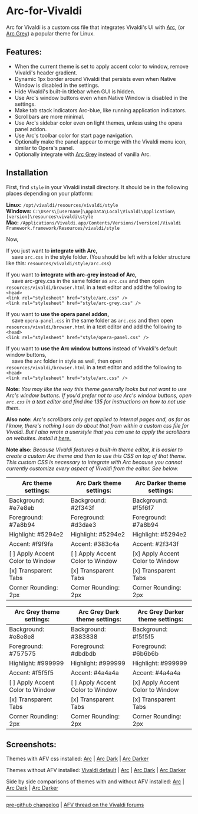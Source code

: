 # Arc-for-Vivaldi  

Arc for Vivaldi is a custom css file that integrates Vivaldi's UI with [Arc,](https://github.com/horst3180/Arc-theme) (or [Arc Grey](https://github.com/eti0/arc-grey-theme)) a popular theme for Linux.

## Features:

- When the current theme is set to apply accent color to window, remove Vivaldi's header gradient.
- Dynamic 1px border around Vivaldi that persists even when Native Window is disabled in the settings.
- Hide Vivaldi's built-in titlebar when GUI is hidden.
- Use Arc's window buttons even when Native Window is disabled in the settings.
- Make tab stack indicators Arc-blue, like running application indicators.
- Scrollbars are more minimal.
- Use Arc's sidebar color even on light themes, unless using the opera panel addon.
- Use Arc's toolbar color for start page navigation.
- Optionally make the panel appear to merge with the Vivaldi menu icon, similar to Opera's panel.
- Optionally integrate with [Arc Grey](https://github.com/eti0/arc-grey-theme) instead of vanilla Arc.

## Installation

First, find `style` in your Vivaldi install directory. It should be in the following places depending on your platform:

**Linux:** `/opt/vivaldi/resources/vivaldi/style`  
**Windows:** `C:\Users\[username]\AppData\Local\Vivaldi\Application\[version]\resources\vivaldi\style`  
**Mac:** `/Applications/Vivaldi.app/Contents/Versions/[version]/Vivaldi Framework.framework/Resources/vivaldi/style`

Now,

If you just want to **integrate with Arc,**    
&nbsp; &nbsp; save `arc.css` in the style folder. (You should be left with a folder structure like this: `resources/vivaldi/style/arc.css`)    

If you want to **integrate with arc-grey instead of Arc,**    
&nbsp; &nbsp; save arc-grey.css in the same folder as `arc.css` and then open `resources/vivaldi/browser.html` in a text editor and add the following to `<head>`    
`<link rel="stylesheet" href="style/arc.css" />`    
`<link rel="stylesheet" href="style/arc-grey.css" />`    

If you want to **use the opera panel addon,**    
&nbsp; &nbsp; save `opera-panel.css` in the same folder as `arc.css` and then open `resources/vivaldi/browser.html` in a text editor and add the following to `<head>`    
`<link rel="stylesheet" href="style/opera-panel.css" />`    

If you want to **use the Arc window buttons** instead of Vivaldi's default window buttons,    
&nbsp; &nbsp; save the `arc` folder in style as well, then open `resources/vivaldi/browser.html` in a text editor and add the following to `<head>`    
`<link rel="stylesheet" href="style/arc.css" />`    

**Note:** *You may like the way this theme generally looks but not want to use Arc's window buttons. If you'd prefer not to use Arc's window buttons, open `arc.css` in a text editor and find line 135 for instructions on how to not use them.*

**Also note:** *Arc's scrollbars only get applied to internal pages and, as far as I know, there's nothing I can do about that from within a custom css file for Vivaldi. But I also wrote a userstyle that you can use to apply the scrollbars on websites. Install it [here.](https://userstyles.org/styles/142645/arc-scrollbars)*

**Note also:** *Because Vivaldi features a built-in theme editor, it is easier to create a custom Arc theme and then to use this CSS on top of that theme. This custom CSS is necessary to integrate with Arc because you cannot currently customize every aspect of Vivaldi from the editor. See below.*

| Arc theme settings:              | Arc Dark theme settings:         | Arc Darker theme settings:       |
| -------------------------------- | -------------------------------- | -------------------------------- |
| Background: #e7e8eb              | Background: #2f343f              | Background: #f5f6f7              |
| Foreground: #7a8b94              | Foreground: #d3dae3              | Foreground: #7a8b94              |
| Highlight: #5294e2               | Highlight: #5294e2               | Highlight: #5294e2               |
| Accent: #f9f9fa                  | Accent: #383c4a                  | Accent: #2f343f                  |
| [ ] Apply Accent Color to Window | [ ] Apply Accent Color to Window | [x] Apply Accent Color to Window |
| [x] Transparent Tabs             | [x] Transparent Tabs             | [x] Transparent Tabs             |
| Corner Rounding: 2px             | Corner Rounding: 2px             | Corner Rounding: 2px             |

| Arc Grey theme settings:         | Arc Grey Dark theme settings:    | Arc Grey Darker theme settings:  |
| -------------------------------- | -------------------------------- | -------------------------------- |
| Background: #e8e8e8              | Background: #383838              | Background: #f5f5f5              |
| Foreground: #757575              | Foreground: #dbdbdb              | Foreground: #6b6b6b              |
| Highlight: #999999               | Highlight: #999999               | Highlight: #999999               |
| Accent: #f5f5f5                  | Accent: #4a4a4a                  | Accent: #4a4a4a                  |
| [ ] Apply Accent Color to Window | [ ] Apply Accent Color to Window | [x] Apply Accent Color to Window |
| [x] Transparent Tabs             | [x] Transparent Tabs             | [x] Transparent Tabs             |
| Corner Rounding: 2px             | Corner Rounding: 2px             | Corner Rounding: 2px             |

## Screenshots:

Themes with AFV css installed: [Arc](https://raw.githubusercontent.com/Tiamarth/Arc-for-Vivaldi/master/scrots/arc.png) | [Arc Dark](https://raw.githubusercontent.com/Tiamarth/Arc-for-Vivaldi/master/scrots/arc-dark.png) | [Arc Darker](https://raw.githubusercontent.com/Tiamarth/Arc-for-Vivaldi/master/scrots/arc-darker.png)

Themes without AFV installed: [Vivaldi default](https://raw.githubusercontent.com/Tiamarth/Arc-for-Vivaldi/master/scrots/default.png) | [Arc](https://raw.githubusercontent.com/Tiamarth/Arc-for-Vivaldi/master/scrots/arc-nocss.png) | [Arc Dark](https://raw.githubusercontent.com/Tiamarth/Arc-for-Vivaldi/master/scrots/arc-dark-nocss.png) | [Arc Darker](https://raw.githubusercontent.com/Tiamarth/Arc-for-Vivaldi/master/scrots/arc-darker-nocss.png)

Side by side comparisons of themes with and without AFV installed: [Arc](https://raw.githubusercontent.com/Tiamarth/Arc-for-Vivaldi/master/scrots/arc-compare.png) | [Arc Dark](https://raw.githubusercontent.com/Tiamarth/Arc-for-Vivaldi/master/scrots/arc-dark-compare.png) | [Arc Darker](https://raw.githubusercontent.com/Tiamarth/Arc-for-Vivaldi/master/scrots/arc-darker-compare.png)

----

[pre-github changelog](https://github.com/Tiamarth/Arc-for-Vivaldi/blob/master/changelog.txt) | [AFV thread on the Vivaldi forums](https://forum.vivaldi.net/post/137297)  
